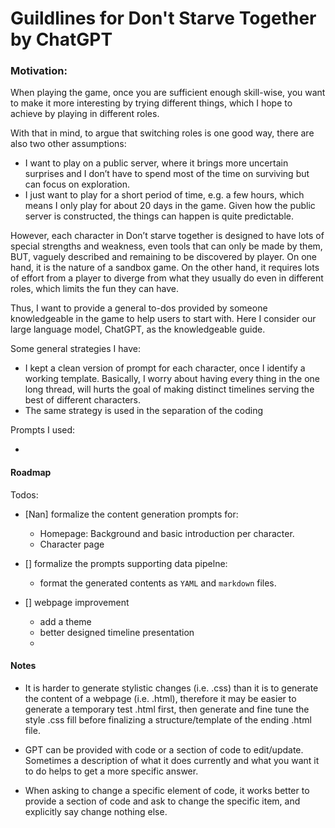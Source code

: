 # Guildlines for Don't Starve Together by ChatGPT

### Motivation:

When playing the game, once you are sufficient enough skill-wise, you want to make it more interesting by trying different things, which I hope to achieve by playing in different roles. 

With that in mind, to argue that switching roles is one good way, there are also two other assumptions:
- I want to play on a public server, where it brings more uncertain surprises and I don’t have to spend most of the time on surviving but can focus on exploration.
- I just want to play for a short period of time, e.g. a few hours, which means I only play for about 20 days in the game. Given how the public server is constructed, the things can happen is quite predictable. 

However, each character in Don’t starve together is designed to have lots of special strengths and weakness, even tools that can only be made by them, BUT, vaguely described and remaining to be  discovered by player. On one hand, it is the nature of a sandbox game. On the other hand, it requires lots of effort from a player to diverge from what they usually do even in different roles, which limits the fun they can have. 

Thus, I want to provide a general to-dos provided by someone knowledgeable in the game to help users to start with. Here I consider our large language model, ChatGPT, as the knowledgeable guide. 

Some general strategies I have:

- I kept a clean version of prompt for each character, once I identify a working template. Basically, I worry about having every thing in the one long thread, will hurts the goal of making distinct timelines serving the best of different characters. 
- The same strategy is used in the separation of the coding  

Prompts I used:



- 

#### Roadmap

Todos:
- [Nan] formalize the content generation prompts for: 

    * Homepage: Background and basic introduction per character.
    * Character page

- [] formalize the prompts supporting data pipelne:
    * format the generated contents as `YAML` and `markdown` files.

- [] webpage improvement 
    * add a theme 
    * better designed timeline presentation 
    * 

#### Notes

- It is harder to generate stylistic changes (i.e. .css) than it is to generate the content of a webpage (i.e. .html), therefore it may be easier to generate a temporary test .html first, then generate and fine tune the style .css fill before finalizing a structure/template of the ending .html file.

- GPT can be provided with code or a section of code to edit/update. Sometimes a description of what it does currently and what you want it to do helps to get a more specific answer.

- When asking to change a specific element of code, it works better to provide a section of code and ask to change the specific item, and explicitly say change nothing else.